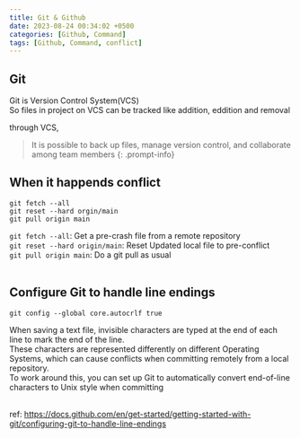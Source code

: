 ```yaml
---
title: Git & Github
date: 2023-08-24 00:34:02 +0500
categories: [Github, Command]
tags: [Github, Command, conflict]
---
```

## Git
Git is Version Control System(VCS)<br>
So files in project on VCS can be tracked like addition, eddition and removal

through VCS,
> It is possible to back up files, manage version control, and collaborate among team members
{: .prompt-info}



## When it happends conflict
```shell
git fetch --all
git reset --hard orgin/main
git pull origin main
```
`git fetch --all`: Get a pre-crash file from a remote repository
<br>
`git reset --hard origin/main`: Reset Updated local file to pre-conflict
<br>
`git pull origin main`: Do a git pull as usual
<br><br>

## Configure Git to handle line endings
```shell
git config --global core.autocrlf true
```

When saving a text file, invisible characters are typed at the end of each line to mark the end of the line. 
<br>These characters are represented differently on different Operating Systems, which can cause conflicts when committing remotely from a local repository. 
<br>To work around this, you can set up Git to automatically convert end-of-line characters to Unix style when committing 
<br><br>


ref:
<a href="https://docs.github.com/en/get-started/getting-started-with-git/configuring-git-to-handle-line-endings">https://docs.github.com/en/get-started/getting-started-with-git/configuring-git-to-handle-line-endings</a>

